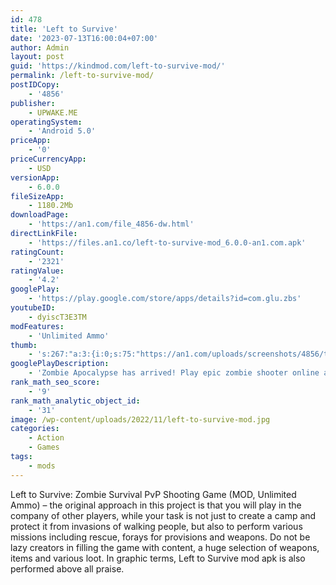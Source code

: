 ```yaml
---
id: 478
title: 'Left to Survive'
date: '2023-07-13T16:00:04+07:00'
author: Admin
layout: post
guid: 'https://kindmod.com/left-to-survive-mod/'
permalink: /left-to-survive-mod/
postIDCopy:
    - '4856'
publisher:
    - UPWAKE.ME
operatingSystem:
    - 'Android 5.0'
priceApp:
    - '0'
priceCurrencyApp:
    - USD
versionApp:
    - 6.0.0
fileSizeApp:
    - 1180.2Mb
downloadPage:
    - 'https://an1.com/file_4856-dw.html'
directLinkFile:
    - 'https://files.an1.co/left-to-survive-mod_6.0.0-an1.com.apk'
ratingCount:
    - '2321'
ratingValue:
    - '4.2'
googlePlay:
    - 'https://play.google.com/store/apps/details?id=com.glu.zbs'
youtubeID:
    - dyiscT3E3TM
modFeatures:
    - 'Unlimited Ammo'
thumb:
    - 's:267:"a:3:{i:0;s:75:"https://an1.com/uploads/screenshots/4856/thumbs/left-to-survive-956421.webp";i:1;s:75:"https://an1.com/uploads/screenshots/4856/thumbs/left-to-survive-519620.webp";i:2;s:75:"https://an1.com/uploads/screenshots/4856/thumbs/left-to-survive-283353.webp";}";'
googlePlayDescription:
    - 'Zombie Apocalypse has arrived! Play epic zombie shooter online and fight for your survival! Left To Survive is a TPS Action Zombie Shooter game with a post-apocalyptic world setting where zombies have enslaved the Earth and taken control.'
rank_math_seo_score:
    - '9'
rank_math_analytic_object_id:
    - '31'
image: /wp-content/uploads/2022/11/left-to-survive-mod.jpg
categories:
    - Action
    - Games
tags:
    - mods
---
```


Left to Survive: Zombie Survival PvP Shooting Game (MOD, Unlimited Ammo) – the original approach in this project is that you will play in the company of other players, while your task is not just to create a camp and protect it from invasions of walking people, but also to perform various missions including rescue, forays for provisions and weapons. Do not be lazy creators in filling the game with content, a huge selection of weapons, items and various loot. In graphic terms, Left to Survive mod apk is also performed above all praise.